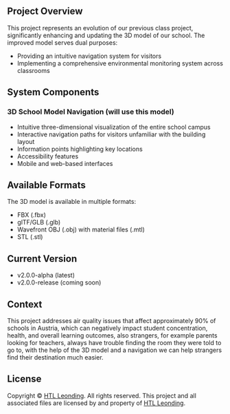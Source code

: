 ## Project Overview

This project represents an evolution of our previous class project, significantly enhancing and updating the 3D model of our school. The improved model serves dual purposes:
- Providing an intuitive navigation system for visitors
- Implementing a comprehensive environmental monitoring system across classrooms

## System Components

### 3D School Model Navigation (will use this model)
- Intuitive three-dimensional visualization of the entire school campus
- Interactive navigation paths for visitors unfamiliar with the building layout
- Information points highlighting key locations
- Accessibility features
- Mobile and web-based interfaces

## Available Formats

The 3D model is available in multiple formats:
- FBX (.fbx)
- glTF/GLB (.glb)
- Wavefront OBJ (.obj) with material files (.mtl)
- STL (.stl)

## Current Version

- v2.0.0-alpha (latest)
- v2.0.0-release (coming soon)

## Context

This project addresses air quality issues that affect approximately 90% of schools in Austria, which can negatively impact student concentration, health, and overall learning outcomes, also strangers, for example parents looking for teachers, always have trouble finding the room they were told to go to, with the help of the 3D model and a navigation we can help strangers find their destination much easier. 

## License

Copyright © [HTL Leonding](https://www.htl-leonding.at/). All rights reserved.
This project and all associated files are licensed by and property of [HTL Leonding](https://www.htl-leonding.at/).